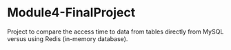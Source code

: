 # Module4-FinalProject
Project to compare the access time to data from tables directly from MySQL versus using Redis (in-memory database).
